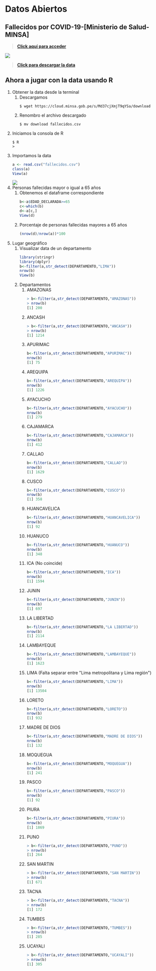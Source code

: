 # Datos Abiertos
## Fallecidos por COVID-19-[Ministerio de Salud-MINSA]
> [**Click aquí para acceder**](https://www.datosabiertos.gob.pe/dataset/fallecidos-por-covid-19-ministerio-de-salud-minsa)

![](.img/descargaFallecidos.png)

> [**Click para descargar la data**](https://cloud.minsa.gob.pe/s/Md37cjXmjT9qYSa/download)
## Ahora a jugar con la data usando R
1. Obtener la data desde la terminal
	1. Descargamos
		```
		$ wget https://cloud.minsa.gob.pe/s/Md37cjXmjT9qYSa/download
		```
	2. Renombro el archivo descargado
		```
		$ mv download fallecidos.csv
		```
2. Iniciamos la consola de R
	```
	$ R
	> 
	```
3. Importamos la data
	```r
	a <- read.csv("fallecidos.csv")
	class(a)
	View(a)
	```
	![](.img/vistaData1.png)
4. Personas fallecidas mayor o igual a 65 años
	1. Obtenemos el dataframe correspondiente
		```r
		b<-a$EDAD_DECLARADA>=65
		c<-which(b)
		d<-a[c,]
		View(d)
		```
	2. Porcentaje de personas fallecidas mayores a 65 años 
		```r
		(nrow(d)/nrow(a))*100
		```
5. Lugar geográfico
	1. Visualizar data de un departamento
		```r
		library(stringr)
		library(dplyr)
		b<-filter(a,str_detect(DEPARTAMENTO,"LIMA"))
		nrow(b)
		View(b)
		```
	2. Departamentos
		1. AMAZONAS
			```r
			> b<-filter(a,str_detect(DEPARTAMENTO,"AMAZONAS"))
			> nrow(b)
			[1] 200
			```
		2. ANCASH
			```r
			> b<-filter(a,str_detect(DEPARTAMENTO,"ANCASH"))
			> nrow(b)
			[1] 1214
			```
		3. APURIMAC
			```r
			b<-filter(a,str_detect(DEPARTAMENTO,"APURIMAC"))
			nrow(b)
			[1] 75
			```
		4. AREQUIPA
			```r
			b<-filter(a,str_detect(DEPARTAMENTO,"AREQUIPA"))
			nrow(b)
			[1] 1226
			```
		5. AYACUCHO
			```r
			b<-filter(a,str_detect(DEPARTAMENTO,"AYACUCHO"))
			nrow(b)
			[1] 279
			```
		6. CAJAMARCA
			```r
			b<-filter(a,str_detect(DEPARTAMENTO,"CAJAMARCA"))
			nrow(b)
			[1] 412
			```
		7. CALLAO
			```r
			b<-filter(a,str_detect(DEPARTAMENTO,"CALLAO"))
			nrow(b)
			[1] 1629
			```
		8. CUSCO
			```r
			b<-filter(a,str_detect(DEPARTAMENTO,"CUSCO"))
			nrow(b)
			[1] 358
			```
		9. HUANCAVELICA
			```r
			b<-filter(a,str_detect(DEPARTAMENTO,"HUANCAVELICA"))
			nrow(b)
			[1] 92
			```
		10. HUANUCO
			```r
			b<-filter(a,str_detect(DEPARTAMENTO,"HUANUCO"))
			nrow(b)
			[1] 348
			```
		11. ICA (No coincide)
			```r
			b<-filter(a,str_detect(DEPARTAMENTO,"ICA"))
			nrow(b)
			[1] 1594
			```
		12. JUNIN
			```r
			b<-filter(a,str_detect(DEPARTAMENTO,"JUNIN"))
			nrow(b)
			[1] 697
			```
		13. LA LIBERTAD
			```r
			b<-filter(a,str_detect(DEPARTAMENTO,"LA LIBERTAD"))
			nrow(b)
			[1] 2114
			```
		14. LAMBAYEQUE
			```r
			b<-filter(a,str_detect(DEPARTAMENTO,"LAMBAYEQUE"))
			nrow(b)
			[1] 1623
			```
		15. LIMA (Falta separar entre "Lima metropolitana y Lima región")
			```r
			b<-filter(a,str_detect(DEPARTAMENTO,"LIMA"))
			nrow(b)
			[1] 13504
			```
		16. LORETO
			```r
			b<-filter(a,str_detect(DEPARTAMENTO,"LORETO"))
			nrow(b)
			[1] 932
			```
		17. MADRE DE DIOS
			```r
			b<-filter(a,str_detect(DEPARTAMENTO,"MADRE DE DIOS"))
			nrow(b)
			[1] 132
			```
		18. MOQUEGUA
			```r
			b<-filter(a,str_detect(DEPARTAMENTO,"MOQUEGUA"))
			nrow(b)
			[1] 241
			```
		19. PASCO
			```r
			b<-filter(a,str_detect(DEPARTAMENTO,"PASCO"))
			nrow(b)
			[1] 92
			```
		20. PIURA
			```r
			b<-filter(a,str_detect(DEPARTAMENTO,"PIURA"))
			nrow(b)
			[1] 1869
			```
		21. PUNO
			```r
			> b<-filter(a,str_detect(DEPARTAMENTO,"PUNO"))
			> nrow(b)
			[1] 264
			```
		22. SAN MARTIN
			```r
			> b<-filter(a,str_detect(DEPARTAMENTO,"SAN MARTIN"))
			> nrow(b)
			[1] 671
			```
		23. TACNA
			```r
			> b<-filter(a,str_detect(DEPARTAMENTO,"TACNA"))
			> nrow(b)
			[1] 172
			```
		24. TUMBES
			```r
			> b<-filter(a,str_detect(DEPARTAMENTO,"TUMBES"))
			> nrow(b)
			[1] 285
			```
		25. UCAYALI
			```r
			> b<-filter(a,str_detect(DEPARTAMENTO,"UCAYALI"))
			> nrow(b)
			[1] 305
			```
